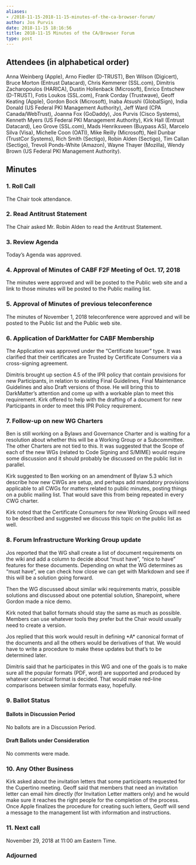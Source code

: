 ```yaml
---
aliases:
- /2018-11-15-2018-11-15-minutes-of-the-ca-browser-forum/
author: Jos Purvis
date: 2018-11-15 18:16:56
title: 2018-11-15 Minutes of the CA/Browser Forum
type: post
---
```


## Attendees (in alphabetical order) 

Anna Weinberg (Apple), Arno Fiedler (D-TRUST), Ben Wilson (Digicert), Bruce Morton (Entrust Datacard), Chris Kemmerer (SSL.com), Dimitris Zacharopoulos (HARICA), Dustin Hollenback (Microsoft), Enrico Entschew (D-TRUST), Fotis Loukos (SSL.com), Frank Corday (Trustwave), Geoff Keating (Apple), Gordon Bock (Microsoft), Inaba Atsushi (GlobalSign), India Donald (US Federal PKI Management Authority), Jeff Ward (CPA Canada/WebTrust), Joanna Fox (GoDaddy), Jos Purvis (Cisco Systems), Kenneth Myers (US Federal PKI Management Authority), Kirk Hall (Entrust Datacard), Leo Grove (SSL.com), Mads Henriksveen (Buypass AS), Marcelo Silva (Visa), Michelle Coon (OATI), Mike Reilly (Microsoft), Neil Dunbar (TrustCor Systems), Rich Smith (Sectigo), Robin Alden (Sectigo), Tim Callan (Sectigo), Trevoli Ponds-White (Amazon), Wayne Thayer (Mozilla), Wendy Brown (US Federal PKI Management Authority).

## Minutes 

### 1. Roll Call 

The Chair took attendance.

### 2. Read Antitrust Statement 

The Chair asked Mr. Robin Alden to read the Antitrust Statement.

### 3. Review Agenda 

Today’s Agenda was approved.

### 4. Approval of Minutes of CABF F2F Meeting of Oct. 17, 2018 

The minutes were approved and will be posted to the Public web site and a link to those minutes will be posted to the Public mailing list.

### 5. Approval of Minutes of previous teleconference 

The minutes of November 1, 2018 teleconference were approved and will be posted to the Public list and the Public web site.

### 6. Application of DarkMatter for CABF Membership 

The Application was approved under the “Certificate Issuer” type. It was clarified that their certificates are Trusted by Certificate Consumers via a cross-signing agreement.

Dimitris brought up section 4.5 of the IPR policy that contain provisions for new Participants, in relation to existing Final Guidelines, Final Maintenance Guidelines and also Draft versions of those. He will bring this to DarkMatter’s attention and come up with a workable plan to meet this requirement. Kirk offered to help with the drafting of a document for new Participants in order to meet this IPR Policy requirement.

### 7. Follow-up on new WG Charters 

Ben is still working on a Bylaws and Governance Charter and is waiting for a resolution about whether this will be a Working Group or a Subcommittee. The other Charters are not tied to this. It was suggested that the Scope of each of the new WGs (related to Code Signing and S/MIME) would require some discussion and it should probably be discussed on the public list in parallel.

Kirk suggested to Ben working on an amendment of Bylaw 5.3 which describe how new CWGs are setup, and perhaps add mandatory provisions applicable to all CWGs for matters related to public minutes, posting things on a public mailing list. That would save this from being repeated in every CWG charter.

Kirk noted that the Certificate Consumers for new Working Groups will need to be described and suggested we discuss this topic on the public list as well.

### 8. Forum Infrastructure Working Group update 

Jos reported that the WG shall create a list of document requirements on the wiki and add a column to decide about “must have”, “nice to have” features for these documents. Depending on what the WG determines as “must have”, we can check how close we can get with Markdown and see if this will be a solution going forward.

Then the WG discussed about similar wiki requirements matrix, possible solutions and discussed about one potential solution, Sharepoint, where Gordon made a nice demo.

Kirk noted that ballot formats should stay the same as much as possible. Members can use whatever tools they prefer but the Chair would usually need to create a version.

Jos replied that this work would result in defining \*A\* canonical format of the documents and all the others would be derivatives of that. We would have to write a procedure to make these updates but that’s to be determined later.

Dimitris said that he participates in this WG and one of the goals is to make sure all the popular formats (PDF, word) are supported and produced by whatever canonical format is decided. That would make red-line comparisons between similar formats easy, hopefully.

### 9. Ballot Status 

#### Ballots in Discussion Period 

No ballots are in a Discussion Period.

#### Draft Ballots under Consideration 

No comments were made.

### 10. Any Other Business 

Kirk asked about the invitation letters that some participants requested for the Cupertino meeting. Geoff said that members that need an invitation letter can email him directly (for Invitation Letter matters only) and he would make sure it reaches the right people for the completion of the process. Once Apple finalizes the procedure for creating such letters, Geoff will send a message to the management list with information and instructions.

### 11. Next call 

November 29, 2018 at 11:00 am Eastern Time.

### Adjourned